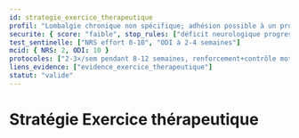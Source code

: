 ```yaml
---
id: strategie_exercice_therapeutique
profil: "Lombalgie chronique non spécifique; adhésion possible à un programme progressif"
securite: { score: "faible", stop_rules: ["déficit neurologique progressif", "douleur distale croissante", "drapeaux rouges"] }
test_sentinelle: ["NRS effort 0-10", "ODI à 2-4 semaines"]
mcid: { NRS: 2, ODI: 10 }
protocoles: ["2-3×/sem pendant 8-12 semaines, renforcement+contrôle moteur+aérobie, progression par tolérance"]
liens_evidence: ["evidence_exercice_therapeutique"]
statut: "valide"
---
```


# Stratégie Exercice thérapeutique
